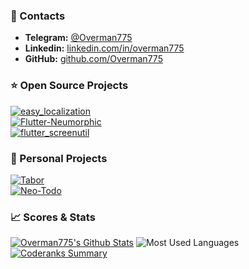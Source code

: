 ### 💬 Contacts  
  
 + **Telegram:** [@Overman775](https://t.me/Overman775)   
 + **Linkedin:** [linkedin.com/in/overman775](https://www.linkedin.com/in/overman775/)  
 + **GitHub:** [github.com/Overman775](https://github.com/Overman775/)  

  
### ⭐ Open Source Projects  
  
[![easy_localization](https://github-readme-stats.vercel.app/api/pin/?username=aissat&repo=easy_localization)](https://github.com/aissat/easy_localization)   
[![Flutter-Neumorphic](https://github-readme-stats.vercel.app/api/pin/?username=idean&repo=flutter-neumorphic)](https://github.com/Idean/Flutter-Neumorphic)   
[![flutter_screenutil](https://github-readme-stats.vercel.app/api/pin/?username=OpenFlutter&repo=flutter_screenutil)](https://github.com/OpenFlutter/flutter_screenutil)   

### 🧔 Personal Projects  

[![Tabor](https://github-readme-stats.vercel.app/api/pin/?username=Overman775&repo=tabor_chat)](https://github.com/Overman775/tabor_chat)  
[![Neo-Todo](https://github-readme-stats.vercel.app/api/pin/?username=Overman775&repo=Neo-Todo)](https://github.com/Overman775/Neo-Todo)   
 
  
### 📈 Scores & Stats  
  
[![Overman775's Github Stats](https://github-readme-stats.vercel.app/api?username=overman775&count_private=true&theme=default&show_icons=true)](https://github.com/Overman775) 
![Most Used Languages](https://github-readme-stats.anuraghazra1.vercel.app/api/top-langs/?username=dkrutskikh&layout=compact&theme=default)
[![Coderanks Summary](https://cr-ss-service.azurewebsites.net/api/ScreenShot?widget=summary&username=overman775&badges=2&branding=false&show-header=false)](https://profile.codersrank.io/user/overman775)


